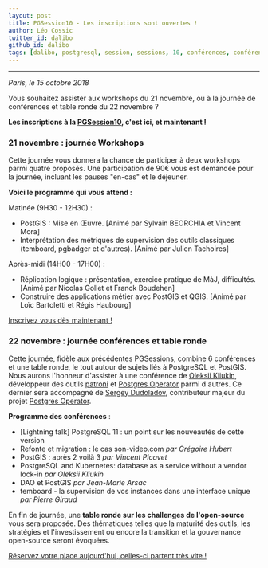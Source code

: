 ```yaml
---
layout: post
title: PGSession10 - Les inscriptions sont ouvertes !
author: Léo Cossic
twitter_id: dalibo
github_id: dalibo
tags: [dalibo, postgresql, session, sessions, 10, conférences, conférence, talk, talks, foss, floss, 2018]
---
```


---

*Paris, le 15 octobre 2018*

Vous souhaitez assister aux workshops du 21 novembre, ou à la journée de conférences et table ronde du 22 novembre ? 

**Les inscriptions à la [PGSession10](https://www.postgresql-sessions.org/10/registration_form), c'est ici, et maintenant !**

<!--MORE-->

### 21 novembre : journée Workshops

Cette journée vous donnera la chance de participer à deux workshops parmi quatre proposés. Une participation de 90€ vous est demandée pour la journée, incluant les pauses "en-cas" et le déjeuner. 

**Voici le programme qui vous attend :**

Matinée (9H30 - 12H30) :

   * PostGIS : Mise en Œuvre. [Animé par Sylvain BEORCHIA et Vincent Mora]
   * Interprétation des métriques de supervision des outils classiques (temboard, pgbadger et d'autres). [Animé par Julien Tachoires]

Après-midi (14H00 - 17H00) :

   * Réplication logique : présentation, exercice pratique de MàJ, difficultés. [Animé par Nicolas Gollet et Franck Boudehen]
   * Construire des applications métier avec PostGIS et QGIS. [Animé par Loïc Bartoletti et Régis Haubourg]

[Inscrivez vous dès maintenant !](https://pgsession10-workshops.eventbrite.fr)

### 22 novembre : journée conférences et table ronde

Cette journée, fidèle aux précédentes PGSessions, combine 6 conférences et une table ronde, le tout autour de sujets liés à PostgreSQL et PostGIS. Nous aurons l'honneur d'assister à une conférence de [Oleksii Kliukin](https://github.com/alexeyklyukin), développeur des outils [patroni](https://github.com/zalando/patroni) et [Postgres Operator](https://github.com/zalando-incubator/postgres-operator) parmi d'autres. Ce dernier sera accompagné de [Sergey Dudoladov](https://github.com/zerg-junior), contributeur majeur du projet [Postgres Operator](https://github.com/zalando-incubator/postgres-operator).

**Programme des conférences** : 
   * [Lightning talk] PostgreSQL 11 : un point sur les nouveautés de cette version
   * Refonte et migration : le cas son-video.com *par Grégoire Hubert*
   * PostGIS : après 2 voilà 3 *par Vincent Picavet*
   * PostgreSQL and Kubernetes: database as a service without a vendor lock-in *par Oleksii Kliukin*
   * DAO et PostGIS *par Jean-Marie Arsac*
   * temboard - la supervision de vos instances dans une interface unique *par Pierre Giraud*

En fin de journée, une **table ronde sur les challenges de l'open-source** vous sera proposée. Des thématiques telles que la maturité des outils, les stratégies et l'investissement ou encore la transition et la gouvernance open-source seront évoquées.
    
[Réservez votre place aujourd'hui, celles-ci partent très vite !](https://pgsession10-conferences.eventbrite.fr)
